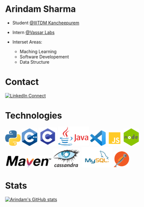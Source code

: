 # Arindam Sharma 

* Student [@IIITDM Kancheepurem](iiitdm.ac.in)
* Intern [@Vassar Labs](vassarlabs.com)

* Interset Areas:
    * Maching Learning
    * Software Developement
    * Data Structure
# Contact 
[![LinkedIn Connect](https://img.shields.io/badge/%20-Connect-black?color=14171A&labelColor=212121&logo=linkedin&logoColor=ffffff)](https://www.linkedin.com/in/arindamsharma18/) 


# Technologies

<img src="./img/python.png" alt="Python" style="width:50px;"/>
<img src="./img/c++.png" alt="C++" style="width:50px;"/>
<img src="./img/C.png" alt="C" style="width:60px;"/>
<img src="./img/Java2.png" alt="Java" style="width:100px;"/>
<img src="./img/vscode.png" alt="VScode" style="width:50px;"/>
<img src="./img/javascript.png" alt="Javascript" style="width:50px;"/>
<img src="./img/nodejs.png" alt="Nodejs" style="width:50px;"/>
<img src="./img/maven.png" alt="Maven" style="width:150px;"/>
<img src="./img/cassandra.png" alt="Cassandra" style="width:90px;"/>
<img src="./img/mysql.png" alt="Mysql" style="width:100px;"/>
<img src="./img/postman.png" alt="Postman" style="width:50px;"/>

# Stats
[![Arindam's GitHub stats](https://github-readme-stats.vercel.app/api?username=ArindamSharma)](https://github.com/ArindamSharma/github-readme-stats)

<!-- [![Readme Card](https://github-readme-stats.vercel.app/api/pin/?username=ArindamSharma&repo=Image-Processing)](https://github.com/ArindamSharma/github-readme-stats)


![Anurag's GitHub stats](https://github-readme-stats.vercel.app/api?username=ArindamSharma&show_icons=true&theme=dark) -->

<!-- [![Top Langs](https://github-readme-stats.vercel.app/api/top-langs/?username=ArindamSharma&layout=compact)](https://github.com/ArindamSharma/github-readme-stats)

[![Top Langs](https://github-readme-stats.vercel.app/api/top-langs/?username=ArindamSharma&langs_count=8)](https://github.com/ArindamSharma/github-readme-stats)
 -->


<!--
**ArindamSharma/ArindamSharma** is a ✨ _special_ ✨ repository because its `README.md` (this file) appears on your GitHub profile.

Here are some ideas to get you started:

- 🔭 I’m currently working on ...
- 🌱 I’m currently learning ...
- 👯 I’m looking to collaborate on ...
- 🤔 I’m looking for help with ...
- 💬 Ask me about ...
- 📫 How to reach me: ...
- 😄 Pronouns: ...
- ⚡ Fun fact: ...
-->
